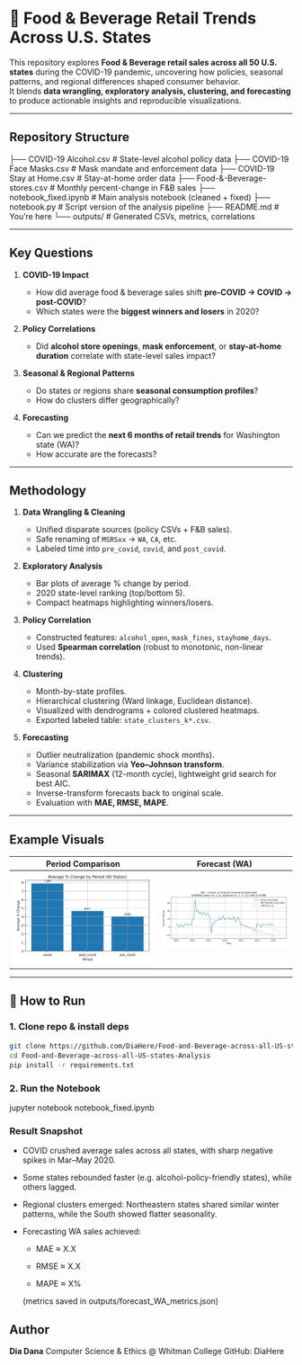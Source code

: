 # 🛒 Food & Beverage Retail Trends Across U.S. States

This repository explores **Food & Beverage retail sales across all 50 U.S. states** during the COVID-19 pandemic, uncovering how policies, seasonal patterns, and regional differences shaped consumer behavior.  
It blends **data wrangling, exploratory analysis, clustering, and forecasting** to produce actionable insights and reproducible visualizations.

---

## Repository Structure
├── COVID-19 Alcohol.csv # State-level alcohol policy data
├── COVID-19 Face Masks.csv # Mask mandate and enforcement data
├── COVID-19 Stay at Home.csv # Stay-at-home order data
├── Food-&-Beverage-stores.csv # Monthly percent-change in F&B sales
├── notebook_fixed.ipynb # Main analysis notebook (cleaned + fixed)
├── notebook.py # Script version of the analysis pipeline
├── README.md # You’re here
└── outputs/ # Generated CSVs, metrics, correlations

---

## Key Questions
1. **COVID-19 Impact**  
   - How did average food & beverage sales shift **pre-COVID → COVID → post-COVID**?  
   - Which states were the **biggest winners and losers** in 2020?

2. **Policy Correlations**  
   - Did **alcohol store openings**, **mask enforcement**, or **stay-at-home duration** correlate with state-level sales impact?

3. **Seasonal & Regional Patterns**  
   - Do states or regions share **seasonal consumption profiles**?  
   - How do clusters differ geographically?

4. **Forecasting**  
   - Can we predict the **next 6 months of retail trends** for Washington state (WA)?  
   - How accurate are the forecasts?

---

## Methodology
1. **Data Wrangling & Cleaning**
   - Unified disparate sources (policy CSVs + F&B sales).
   - Safe renaming of `MSRSxx` → `WA`, `CA`, etc.
   - Labeled time into `pre_covid`, `covid`, and `post_covid`.

2. **Exploratory Analysis**
   - Bar plots of average % change by period.  
   - 2020 state-level ranking (top/bottom 5).  
   - Compact heatmaps highlighting winners/losers.

3. **Policy Correlation**
   - Constructed features: `alcohol_open`, `mask_fines`, `stayhome_days`.  
   - Used **Spearman correlation** (robust to monotonic, non-linear trends).

4. **Clustering**
   - Month-by-state profiles.  
   - Hierarchical clustering (Ward linkage, Euclidean distance).  
   - Visualized with dendrograms + colored clustered heatmaps.  
   - Exported labeled table: `state_clusters_k*.csv`.

5. **Forecasting**
   - Outlier neutralization (pandemic shock months).  
   - Variance stabilization via **Yeo–Johnson transform**.  
   - Seasonal **SARIMAX** (12-month cycle), lightweight grid search for best AIC.  
   - Inverse-transform forecasts back to original scale.  
   - Evaluation with **MAE, RMSE, MAPE**.

---

## Example Visuals

| Period Comparison | Forecast (WA) |
|-------------------|---------------|
| ![](figures/period_comparison.png) | ![](figures/forecast_WA.png) |

---

## 🚀 How to Run
### 1. Clone repo & install deps
```bash
git clone https://github.com/DiaHere/Food-and-Beverage-across-all-US-states-Analysis.git
cd Food-and-Beverage-across-all-US-states-Analysis
pip install -r requirements.txt
```

### 2. Run the Notebook
jupyter notebook notebook_fixed.ipynb

### Result Snapshot

- COVID crushed average sales across all states, with sharp negative spikes in Mar–May 2020.

- Some states rebounded faster (e.g. alcohol-policy-friendly states), while others lagged.

- Regional clusters emerged: Northeastern states shared similar winter patterns, while the South showed flatter seasonality.

- Forecasting WA sales achieved:

    - MAE ≈ X.X

    - RMSE ≈ X.X

    - MAPE ≈ X%

    (metrics saved in outputs/forecast_WA_metrics.json)

## Author

**Dia Dana**
Computer Science & Ethics @ Whitman College
GitHub: DiaHere
